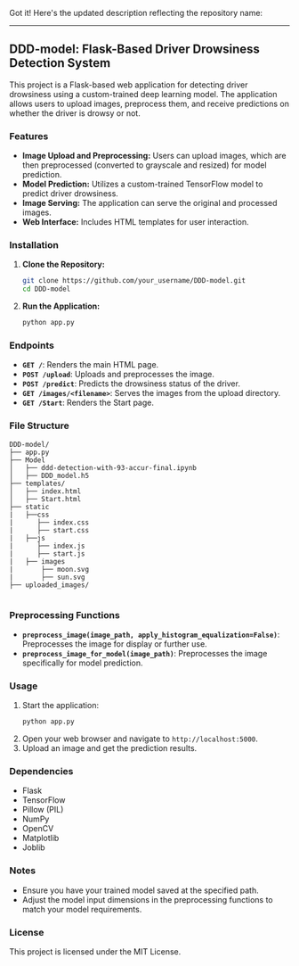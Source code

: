 Got it! Here's the updated description reflecting the repository name:

---

## DDD-model: Flask-Based Driver Drowsiness Detection System

This project is a Flask-based web application for detecting driver drowsiness using a custom-trained deep learning model. The application allows users to upload images, preprocess them, and receive predictions on whether the driver is drowsy or not.

### Features
- **Image Upload and Preprocessing:** Users can upload images, which are then preprocessed (converted to grayscale and resized) for model prediction.
- **Model Prediction:** Utilizes a custom-trained TensorFlow model to predict driver drowsiness.
- **Image Serving:** The application can serve the original and processed images.
- **Web Interface:** Includes HTML templates for user interaction.

### Installation
1. **Clone the Repository:**
   ```bash
   git clone https://github.com/your_username/DDD-model.git
   cd DDD-model
   ```
2. **Run the Application:**
   ```bash
   python app.py
   ```

### Endpoints
- **`GET /`**: Renders the main HTML page.
- **`POST /upload`**: Uploads and preprocesses the image.
- **`POST /predict`**: Predicts the drowsiness status of the driver.
- **`GET /images/<filename>`**: Serves the images from the upload directory.
- **`GET /Start`**: Renders the Start page.

### File Structure
```
DDD-model/
├── app.py
├── Model
│   ├── ddd-detection-with-93-accur-final.ipynb
│   ├── DDD_model.h5
├── templates/
│   ├── index.html
│   ├── Start.html
├── static
|   ├──css
|      ├── index.css
|      ├── start.css
|   ├──js
|      ├── index.js
|      ├── start.js
|   ├── images
|       ├── moon.svg
|       ├── sun.svg
├── uploaded_images/


```

### Preprocessing Functions
- **`preprocess_image(image_path, apply_histogram_equalization=False)`**: Preprocesses the image for display or further use.
- **`preprocess_image_for_model(image_path)`**: Preprocesses the image specifically for model prediction.

### Usage
1. Start the application:
   ```bash
   python app.py
   ```
2. Open your web browser and navigate to `http://localhost:5000`.
3. Upload an image and get the prediction results.

### Dependencies
- Flask
- TensorFlow
- Pillow (PIL)
- NumPy
- OpenCV
- Matplotlib
- Joblib

### Notes
- Ensure you have your trained model saved at the specified path.
- Adjust the model input dimensions in the preprocessing functions to match your model requirements.

### License
This project is licensed under the MIT License.
